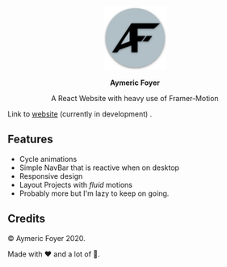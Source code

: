 
  <p align="center">
    <a href="https://afoyer.github.io/portfolio" target="_blank"><img  width="125" height="125" src="https://raw.githubusercontent.com/afoyer/portfolio/master/public/logo512.png"></a>
  </a>
<p align="center">
  <strong>Aymeric Foyer</strong>
</p>
<p align="center">
  A React Website with heavy use of Framer-Motion
</p>

Link to [website](https://afoyer.github.io/portfolio) (currently in development) .
## Features

-   Cycle animations
-   Simple NavBar that is reactive when on desktop
-   Responsive design
-   Layout Projects with *fluid* motions
-   Probably more but I'm lazy to keep on going.





## Credits

&copy; Aymeric Foyer 2020.

Made with :heart: and a lot of :musical_note:.

